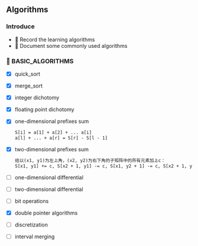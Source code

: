 ## Algorithms

### Introduce

- 🧮 Record the learning algorithms
- 📮 Document some commonly used algorithms

### 🦄 BASIC_ALGORITHMS

- [x] quick_sort
- [x] merge_sort
- [x] integer dichotomy
- [x] floating point dichotomy
- [x] one-dimensional prefixes sum

  ```tex
  S[i] = a[1] + a[2] + ... a[i]
  a[l] + ... + a[r] = S[r] - S[l - 1]
  ```
  
- [x] two-dimensional prefixes sum
  
  ```tex
  给以(x1, y1)为左上角，(x2, y2)为右下角的子矩阵中的所有元素加上c：
  S[x1, y1] += c, S[x2 + 1, y1] -= c, S[x1, y2 + 1] -= c, S[x2 + 1, y2 + 1] += c
  ```

- [ ] one-dimensional differential
- [ ] two-dimensional differential
- [ ] bit operations
- [x] double pointer algorithms
- [ ] discretization
- [ ] interval merging
